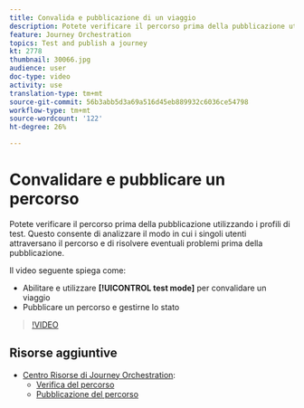 ```yaml
---
title: Convalida e pubblicazione di un viaggio
description: Potete verificare il percorso prima della pubblicazione utilizzando i profili di test. Questo consente di analizzare il flusso di individui nel percorso e di risolvere eventuali problemi prima della pubblicazione.
feature: Journey Orchestration
topics: Test and publish a journey
kt: 2778
thumbnail: 30066.jpg
audience: user
doc-type: video
activity: use
translation-type: tm+mt
source-git-commit: 56b3abb5d3a69a516d45eb889932c6036ce54798
workflow-type: tm+mt
source-wordcount: '122'
ht-degree: 26%

---
```



# Convalidare e pubblicare un percorso

Potete verificare il percorso prima della pubblicazione utilizzando i profili di test. Questo consente di analizzare il modo in cui i singoli utenti attraversano il percorso e di risolvere eventuali problemi prima della pubblicazione.

Il video seguente spiega come:

* Abilitare e utilizzare **[!UICONTROL test mode]** per convalidare un viaggio
* Pubblicare un percorso e gestirne lo stato

>[!VIDEO](https://video.tv.adobe.com/v/30066?quality=12)

## Risorse aggiuntive

* [Centro Risorse di Journey Orchestration](https://docs.adobe.com/content/help/it-IT/journeys/using/journey-orchestration-home.html):
   * [Verifica del percorso](https://docs.adobe.com/content/help/en/journeys/using/building-journeys/journeytesting.html)
   * [Pubblicazione del percorso](https://docs.adobe.com/content/help/en/journeys/using/building-journeys/journeypublication.html)
